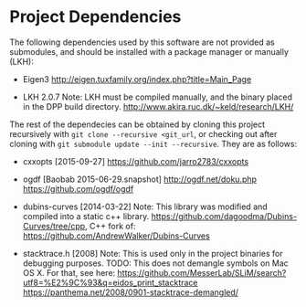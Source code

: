 # Project Dependencies

The following dependencies used by this software are not provided as submodules, and 
should be installed with a package manager or manually (LKH):

* Eigen3
    http://eigen.tuxfamily.org/index.php?title=Main_Page

* LKH 2.0.7
  Note: LKH must be compiled manually, and the binary placed in the DPP build directory.
  http://www.akira.ruc.dk/~keld/research/LKH/

The rest of the dependecies can be obtained by cloning this project recursively
with `git clone --recursive <git_url`, or checking out after cloning with
`git submodule update --init --recursive`. They are as follows:

* cxxopts [2015-09-27]
    https://github.com/jarro2783/cxxopts

* ogdf [Baobab 2015-06-29.snapshot]
    http://ogdf.net/doku.php
    https://github.com/ogdf/ogdf

* dubins-curves [2014-03-22]
  Note: This library was modified and compiled into a static c++ library.
    https://github.com/dagoodma/Dubins-Curves/tree/cpp, C++ fork of:
    https://github.com/AndrewWalker/Dubins-Curves

* stacktrace.h [2008]
  Note: This is used only in the project binaries for debugging purposes.
  TODO: This does not demangle symbols on Mac OS X. For that, see here: 
      https://github.com/MesserLab/SLiM/search?utf8=%E2%9C%93&q=eidos_print_stacktrace
      https://panthema.net/2008/0901-stacktrace-demangled/


